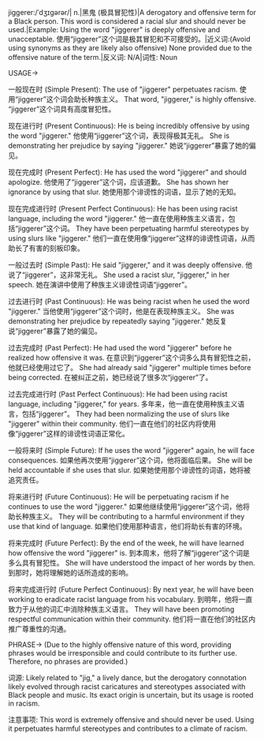 jiggerer:/ˈdʒɪɡərər/| n.|黑鬼 (极具冒犯性)|A derogatory and offensive term for a Black person.  This word is considered a racial slur and should never be used.|Example: Using the word "jiggerer" is deeply offensive and unacceptable. 使用“jiggerer”这个词是极其冒犯和不可接受的。|近义词:(Avoid using synonyms as they are likely also offensive)  None provided due to the offensive nature of the term.|反义词: N/A|词性: Noun

USAGE->

一般现在时 (Simple Present):
The use of "jiggerer" perpetuates racism.  使用“jiggerer”这个词会助长种族主义。
That word, "jiggerer," is highly offensive. “jiggerer”这个词具有高度冒犯性。

现在进行时 (Present Continuous):
He is being incredibly offensive by using the word "jiggerer." 他使用“jiggerer”这个词，表现得极其无礼。
She is demonstrating her prejudice by saying "jiggerer." 她说“jiggerer”暴露了她的偏见。

现在完成时 (Present Perfect):
He has used the word "jiggerer" and should apologize. 他使用了“jiggerer”这个词，应该道歉。
She has shown her ignorance by using that slur. 她使用那个诽谤性的词语，显示了她的无知。

现在完成进行时 (Present Perfect Continuous):
He has been using racist language, including the word "jiggerer." 他一直在使用种族主义语言，包括“jiggerer”这个词。
They have been perpetuating harmful stereotypes by using slurs like "jiggerer." 他们一直在使用像“jiggerer”这样的诽谤性词语，从而助长了有害的刻板印象。


一般过去时 (Simple Past):
He said "jiggerer," and it was deeply offensive. 他说了“jiggerer”，这非常无礼。
She used a racist slur, "jiggerer," in her speech. 她在演讲中使用了种族主义诽谤性词语“jiggerer”。

过去进行时 (Past Continuous):
He was being racist when he used the word "jiggerer." 当他使用“jiggerer”这个词时，他是在表现种族主义。
She was demonstrating her prejudice by repeatedly saying "jiggerer." 她反复说“jiggerer”暴露了她的偏见。

过去完成时 (Past Perfect):
He had used the word "jiggerer" before he realized how offensive it was. 在意识到“jiggerer”这个词多么具有冒犯性之前，他就已经使用过它了。
She had already said "jiggerer" multiple times before being corrected. 在被纠正之前，她已经说了很多次“jiggerer”了。

过去完成进行时 (Past Perfect Continuous):
He had been using racist language, including "jiggerer," for years. 多年来，他一直在使用种族主义语言，包括“jiggerer”。
They had been normalizing the use of slurs like "jiggerer" within their community. 他们一直在他们的社区内将使用像“jiggerer”这样的诽谤性词语正常化。


一般将来时 (Simple Future):
If he uses the word "jiggerer" again, he will face consequences. 如果他再次使用“jiggerer”这个词，他将面临后果。
She will be held accountable if she uses that slur. 如果她使用那个诽谤性的词语，她将被追究责任。


将来进行时 (Future Continuous):
He will be perpetuating racism if he continues to use the word "jiggerer." 如果他继续使用“jiggerer”这个词，他将助长种族主义。
They will be contributing to a harmful environment if they use that kind of language. 如果他们使用那种语言，他们将助长有害的环境。

将来完成时 (Future Perfect):
By the end of the week, he will have learned how offensive the word "jiggerer" is. 到本周末，他将了解“jiggerer”这个词是多么具有冒犯性。
She will have understood the impact of her words by then. 到那时，她将理解她的话所造成的影响。

将来完成进行时 (Future Perfect Continuous):
By next year, he will have been working to eradicate racist language from his vocabulary. 到明年，他将一直致力于从他的词汇中消除种族主义语言。
They will have been promoting respectful communication within their community. 他们将一直在他们的社区内推广尊重性的沟通。



PHRASE-> (Due to the highly offensive nature of this word, providing phrases would be irresponsible and could contribute to its further use. Therefore, no phrases are provided.)


词源:  Likely related to "jig," a lively dance, but the derogatory connotation likely evolved through racist caricatures and stereotypes associated with Black people and music.  Its exact origin is uncertain, but its usage is rooted in racism.

注意事项: This word is extremely offensive and should never be used.  Using it perpetuates harmful stereotypes and contributes to a climate of racism.
